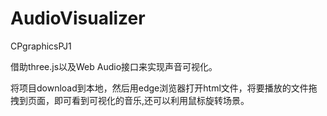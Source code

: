 # AudioVisualizer
CPgraphicsPJ1

借助three.js以及Web Audio接口来实现声音可视化。

将项目download到本地，然后用edge浏览器打开html文件，将要播放的文件拖拽到页面，即可看到可视化的音乐,还可以利用鼠标旋转场景。
